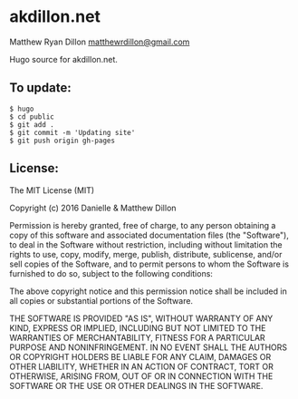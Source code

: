 akdillon.net
============

Matthew Ryan Dillon <matthewrdillon@gmail.com>

Hugo source for akdillon.net.

To update:
----------

    $ hugo
    $ cd public
    $ git add .
    $ git commit -m 'Updating site'
    $ git push origin gh-pages

License:
--------

The MIT License (MIT)

Copyright (c) 2016 Danielle & Matthew Dillon

Permission is hereby granted, free of charge, to any person obtaining a copy
of this software and associated documentation files (the "Software"), to deal
in the Software without restriction, including without limitation the rights
to use, copy, modify, merge, publish, distribute, sublicense, and/or sell
copies of the Software, and to permit persons to whom the Software is
furnished to do so, subject to the following conditions:

The above copyright notice and this permission notice shall be included in
all copies or substantial portions of the Software.

THE SOFTWARE IS PROVIDED "AS IS", WITHOUT WARRANTY OF ANY KIND, EXPRESS OR
IMPLIED, INCLUDING BUT NOT LIMITED TO THE WARRANTIES OF MERCHANTABILITY,
FITNESS FOR A PARTICULAR PURPOSE AND NONINFRINGEMENT. IN NO EVENT SHALL THE
AUTHORS OR COPYRIGHT HOLDERS BE LIABLE FOR ANY CLAIM, DAMAGES OR OTHER
LIABILITY, WHETHER IN AN ACTION OF CONTRACT, TORT OR OTHERWISE, ARISING FROM,
OUT OF OR IN CONNECTION WITH THE SOFTWARE OR THE USE OR OTHER DEALINGS IN
THE SOFTWARE.

